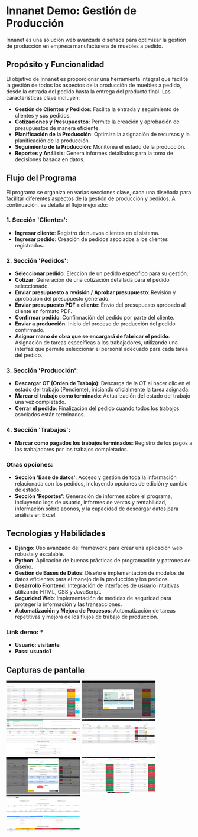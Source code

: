 # Innanet Demo: Gestión de Producción
Innanet es una solución web avanzada diseñada para optimizar la gestión de producción en empresa manufacturera de muebles a pedido.

## Propósito y Funcionalidad

El objetivo de Innanet es proporcionar una herramienta integral que facilite la gestión de todos los aspectos de la producción de muebles a pedido, desde la entrada del pedido hasta la entrega del producto final. Las características clave incluyen:

- **Gestión de Clientes y Pedidos**: Facilita la entrada y seguimiento de clientes y sus pedidos.
- **Cotizaciones y Presupuestos**: Permite la creación y aprobación de presupuestos de manera eficiente.
- **Planificación de la Producción**: Optimiza la asignación de recursos y la planificación de la producción.
- **Seguimiento de la Producción**: Monitorea el estado de la producción.
- **Reportes y Análisis**: Genera informes detallados para la toma de decisiones basada en datos.

## Flujo del Programa

El programa se organiza en varias secciones clave, cada una diseñada para facilitar diferentes aspectos de la gestión de producción y pedidos. A continuación, se detalla el flujo mejorado:

### 1. Sección 'Clientes':
- **Ingresar cliente**: Registro de nuevos clientes en el sistema.
- **Ingresar pedido**: Creación de pedidos asociados a los clientes registrados.

### 2. Sección 'Pedidos':
- **Seleccionar pedido**: Elección de un pedido específico para su gestión.
- **Cotizar**: Generación de una cotización detallada para el pedido seleccionado.
- **Enviar presupuesto a revisión / Aprobar presupuesto**: Revisión y aprobación del presupuesto generado.
- **Enviar presupuesto PDF a cliente**: Envío del presupuesto aprobado al cliente en formato PDF.
- **Confirmar pedido**: Confirmación del pedido por parte del cliente.
- **Enviar a producción**: Inicio del proceso de producción del pedido confirmado.
- **Asignar mano de obra que se encargará de fabricar el pedido**: Asignación de tareas específicas a los trabajadores, utilizando una interfaz que permite seleccionar el personal adecuado para cada tarea del pedido.

### 3. Sección 'Producción':
- **Descargar OT (Orden de Trabajo)**: Descarga de la OT al hacer clic en el estado del trabajo (Pendiente), iniciando oficialmente la tarea asignada.
- **Marcar el trabajo como terminado**: Actualización del estado del trabajo una vez completado.
- **Cerrar el pedido**: Finalización del pedido cuando todos los trabajos asociados están terminados.

### 4. Sección 'Trabajos':
- **Marcar como pagados los trabajos terminados**: Registro de los pagos a los trabajadores por los trabajos completados.

### Otras opciones:
- **Sección 'Base de datos'**: Acceso y gestión de toda la información relacionada con los pedidos, incluyendo opciones de edición y cambio de estado.
- **Sección 'Reportes'**: Generación de informes sobre el programa, incluyendo logs de usuario, informes de ventas y rentabilidad, información sobre abonos, y la capacidad de descargar datos para análisis en Excel.

## Tecnologías y Habilidades

- **Django**: Uso avanzado del framework para crear una aplicación web robusta y escalable.
- **Python**: Aplicación de buenas prácticas de programación y patrones de diseño.
- **Gestión de Bases de Datos**: Diseño e implementación de modelos de datos eficientes para el manejo de la producción y los pedidos.
- **Desarrollo Frontend**: Integración de interfaces de usuario intuitivas utilizando HTML, CSS y JavaScript.
- **Seguridad Web**: Implementación de medidas de seguridad para proteger la información y las transacciones.
- **Automatización y Mejora de Procesos**: Automatización de tareas repetitivas y mejora de los flujos de trabajo de producción.

### Link demo: *
   - **Usuario: visitante**
   - **Pass: usuario1**
     
## Capturas de pantalla
<img src="https://github.com/fgrob/innanet-demo/blob/main/Screenshots/Home.png?raw=true" width="200" height="100"></img>
<img src="https://github.com/fgrob/innanet-demo/blob/main/Screenshots/Home-modal.png?raw=true" width="200" height="100"></img>
<img src="https://github.com/fgrob/innanet-demo/blob/main/Screenshots/Presupuesto.png?raw=true" width="200" height="100"></img>
<img src="https://github.com/fgrob/innanet-demo/blob/main/Screenshots/Produccion.png?raw=true" width="200" height="100"></img>
<img src="https://github.com/fgrob/innanet-demo/blob/main/Screenshots/Produccion-modal.png?raw=true" width="200" height="100"></img>
<img src="https://github.com/fgrob/innanet-demo/blob/main/Screenshots/Trabajos.png?raw=true" width="200" height="100"></img>
<img src="https://github.com/fgrob/innanet-demo/blob/main/Screenshots/Informe%20Resumen.png?raw=true" width="200" height="100"></img>



